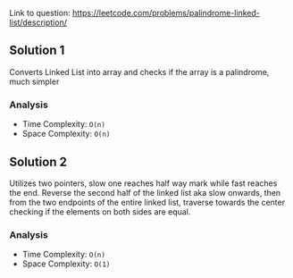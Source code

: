 Link to question: https://leetcode.com/problems/palindrome-linked-list/description/

## Solution 1

Converts Linked List into array and checks if the array is a palindrome, much simpler

### Analysis

- Time Complexity: `O(n)`
- Space Complexity: `O(n)`

## Solution 2

Utilizes two pointers, slow one reaches half way mark while fast reaches the end. Reverse the second half of the linked list aka slow onwards, then from the two endpoints of the entire linked list, traverse towards the center checking if the elements on both sides are equal.

### Analysis

- Time Complexity: `O(n)`
- Space Complexity: `O(1)`
